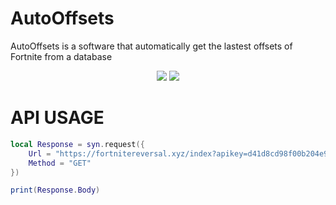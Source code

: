 # AutoOffsets
AutoOffsets is a software that automatically get the lastest offsets of Fortnite from a database


<div align="center">
    <img src="https://cdn.discordapp.com/attachments/931603773627977789/945400989412884480/unknown.png"/>
    <img src="https://cdn.discordapp.com/attachments/931603773627977789/945400930864623636/unknown.png"/>
</div>

# API USAGE

```lua
local Response = syn.request({
    Url = "https://fortnitereversal.xyz/index?apikey=d41d8cd98f00b204e9800998ecf8427e&offset_class=???",
    Method = "GET"
})

print(Response.Body)
```
